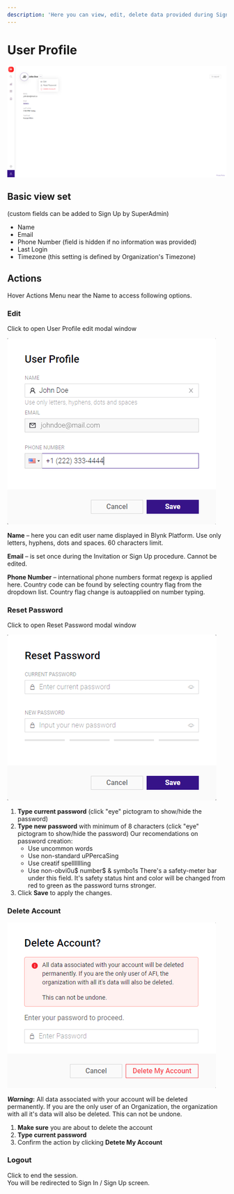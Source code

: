 ```yaml
---
description: 'Here you can view, edit, delete data provided during Sign Up and Sign out'
---
```


# User Profile

![User Profile screen](../.gitbook/assets/user_profile.png)

## Basic view set

\(custom fields can be added to Sign Up by SuperAdmin\)

* Name
* Email
* Phone Number \(field is hidden if no information was provided\)
* Last Login 
* Timezone \(this setting is defined by Organization's Timezone\)

## Actions

Hover Actions Menu near the Name to access following options.

### Edit

Click to open User Profile edit modal window

![Edit User Profile modal window](../.gitbook/assets/user_profile_edit%20%281%29%20%281%29%20%281%29%20%281%29%20%282%29%20%282%29.png)

**Name** – here you can edit user name displayed in Blynk Platform. Use only letters, hyphens, dots and spaces. 60 characters limit.

**Email** – is set once during the Invitation or Sign Up procedure. Cannot be edited.

**Phone Number** – international phone numbers format regexp is applied here. Country code can be found by selecting country flag from the dropdown list. Country flag change is autoapplied on number typing.

### Reset Password

Click to open Reset Password modal window

![Reset Password modal window](../.gitbook/assets/reset_password.png)

1. **Type current password** \(click "eye" pictogram to show/hide the password\)
2. **Type new password** with minimum of 8 characters \(click "eye" pictogram to show/hide the password\) Our recomendations on password creation:
   * Use uncommon words
   * Use non-standard uPPercaSing
   * Use creatif spellllllling
   * Use non-obvi0u$ number$ & symbo1s There's a safety-meter bar under this field. It's safety status hint and color will be changed from red to green as the password turns stronger.
3. Click **Save** to apply the changes.

### Delete Account

![](../.gitbook/assets/delete_account.png)

_**Warning**_**:** All data associated with your account will be deleted permanently. If you are the only user of an Organization, the organization with all it's data will also be deleted. This can not be undone.

1. **Make sure** you are about to delete the account
2. **Type current password**
3. Confirm the action by clicking **Detete My Account**

### Logout

Click to end the session.  
You will be redirected to Sign In / Sign Up screen.

